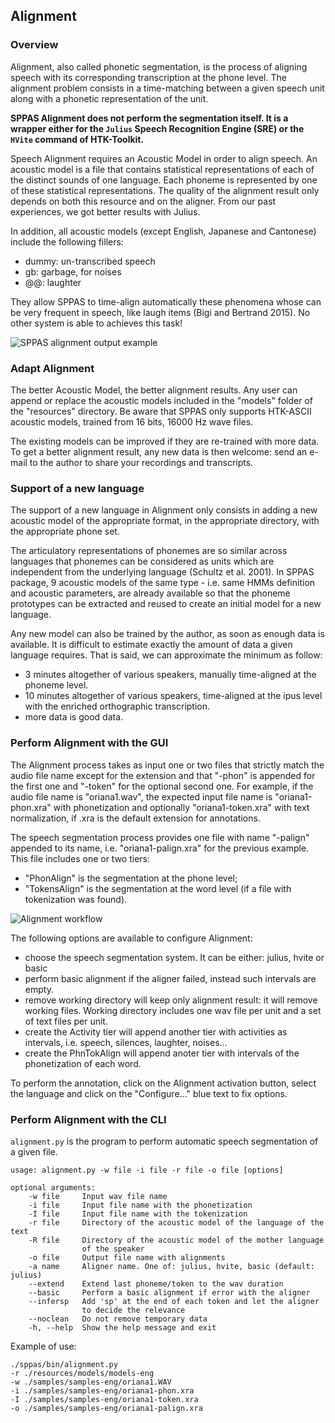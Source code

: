 ## Alignment

### Overview

Alignment, also called phonetic segmentation, is the process of aligning
speech with its corresponding transcription at the phone level.
The alignment problem consists in a time-matching between a given speech
unit along with a phonetic representation of the unit.

**SPPAS Alignment does not perform the segmentation itself. It is a wrapper
either for the `Julius` Speech Recognition Engine (SRE) or the `HVite` command
of HTK-Toolkit.**

Speech Alignment requires an Acoustic Model in order to align speech.
An acoustic model is a file that contains statistical representations of each
of the distinct sounds of one language. Each phoneme is represented by one
of these statistical representations.
The quality of the alignment result only depends on both this resource and 
on the aligner. From our past experiences, we got better results with Julius.

In addition, all acoustic models (except English, Japanese and Cantonese) 
include the following fillers:
- dummy: un-transcribed speech
- gb: garbage, for noises
- @@: laughter

They allow SPPAS to time-align automatically these phenomena whose can be 
very frequent in speech, like laugh items (Bigi and Bertrand 2015).
No other system is able to achieves this task!

![SPPAS alignment output example](./etc/screenshots/alignment.png)


### Adapt Alignment

The better Acoustic Model, the better alignment results. 
Any user can append or replace the acoustic models included in the "models" 
folder of the "resources" directory. Be aware that SPPAS only supports 
HTK-ASCII acoustic models, trained from 16 bits, 16000 Hz wave files.

The existing models can be improved if they are re-trained with more data.
To get a better alignment result, any new data is then welcome: send an 
e-mail to the author to share your recordings and transcripts.


### Support of a new language

The support of a new language in Alignment only consists in adding
a new acoustic model of the appropriate format, in the appropriate
directory, with the appropriate phone set.

The articulatory representations of phonemes are so similar across
languages that phonemes can be considered as units which are independent 
from the underlying language (Schultz et al. 2001). In SPPAS package, 
9 acoustic models of the same type - i.e. same HMMs definition and 
acoustic parameters, are already available so that the phoneme prototypes 
can be extracted and reused to create an initial model for a new language.

Any new model can also be trained by the author, as soon as enough data
is available. It is difficult to estimate exactly the amount
of data a given language requires. 
That is said, we can approximate the minimum as follow:

- 3 minutes altogether of various speakers, manually time-aligned at the phoneme level.
- 10 minutes altogether of various speakers, time-aligned at the ipus level with the enriched orthographic transcription.
- more data is good data.


### Perform Alignment with the GUI

The Alignment process takes as input one or two files that strictly match the
audio file name except for the extension and that "-phon" is appended for the
first one and "-token" for the optional second one. For example,
if the audio file name is "oriana1.wav", the expected input file name is
"oriana1-phon.xra" with phonetization and optionally  "oriana1-token.xra"
with text normalization, if .xra is the default extension for annotations.

The speech segmentation process provides one file with name "-palign" appended
to its name, i.e. "oriana1-palign.xra" for the previous example.
This file includes one or two tiers:

* "PhonAlign" is the segmentation at the phone level;
* "TokensAlign" is the segmentation at the word level (if a file with tokenization was found).

![Alignment workflow](./etc/figures/alignworkflow.bmp)

The following options are available to configure Alignment:

* choose the speech segmentation system. It can be either: julius, hvite or basic
* perform basic alignment if the aligner failed, instead such intervals are empty.
* remove working directory will keep only alignment result: it will remove working files. Working directory includes one wav file per unit and a set of text files per unit.
* create the Activity tier will append another tier with activities as intervals, i.e. speech, silences, laughter, noises...
* create the PhnTokAlign will append anoter tier with intervals of the phonetization of each word.

To perform the annotation, click on the Alignment activation button, select
the language and click on the "Configure..." blue text to fix options.


### Perform Alignment with the CLI

`alignment.py` is the program to perform automatic speech segmentation of a
given file.

~~~~~~~~~~~~~~~~~~~~~~~~~~~~~~~~~~~~~~~~~~~~~~
usage: alignment.py -w file -i file -r file -o file [options]

optional arguments:
    -w file     Input wav file name
    -i file     Input file name with the phonetization
    -I file     Input file name with the tokenization
    -r file     Directory of the acoustic model of the language of the text
    -R file     Directory of the acoustic model of the mother language
                of the speaker
    -o file     Output file name with alignments
    -a name     Aligner name. One of: julius, hvite, basic (default: julius)
    --extend    Extend last phoneme/token to the wav duration
    --basic     Perform a basic alignment if error with the aligner
    --infersp   Add 'sp' at the end of each token and let the aligner
                to decide the relevance
    --noclean   Do not remove temporary data
    -h, --help  Show the help message and exit
~~~~~~~~~~~~~~~~~~~~~~~~~~~~~~~~~~~~~~~~~~~~~~

Example of use:

~~~~~~~~~~~~~~~~~~~~~~~~~~~~~~~~~~~~~~~~~~~~~~
./sppas/bin/alignment.py
-r ./resources/models/models-eng
-w ./samples/samples-eng/oriana1.WAV
-i ./samples/samples-eng/oriana1-phon.xra
-I ./samples/samples-eng/oriana1-token.xra
-o ./samples/samples-eng/oriana1-palign.xra
~~~~~~~~~~~~~~~~~~~~~~~~~~~~~~~~~~~~~~~~~~~~~~
